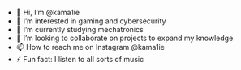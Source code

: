 - 👋 Hi, I’m @kama1ie
- 👀 I’m interested in gaming and cybersecurity
- 🌱 I’m currently studying mechatronics
- 💞️ I’m looking to collaborate on projects to expand my knowledge
- 📫 How to reach me on Instagram @kama1ie
- ⚡ Fun fact: I listen to all sorts of music

<!---
kama1ie/kama1ie is a ✨ special ✨ repository because its `README.md` (this file) appears on your GitHub profile.
You can click the Preview link to take a look at your changes.
--->
